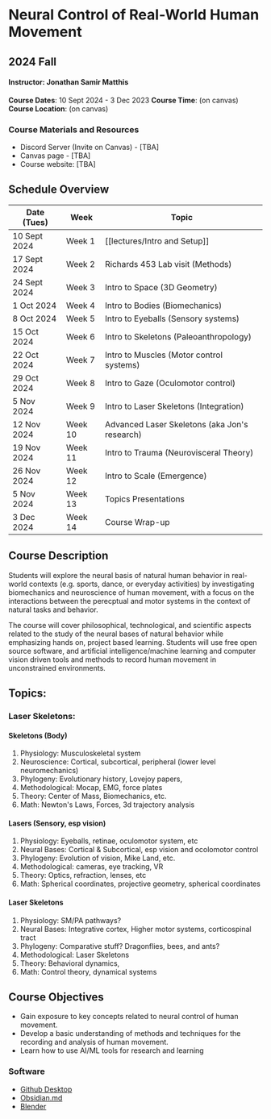 # Neural Control of Real-World Human Movement
## 2024 Fall

#### Instructor: Jonathan Samir Matthis
 **Course Dates**: 10 Sept 2024 - 3 Dec 2023
 **Course Time**: (on canvas)
 **Course Location**: (on canvas)

### Course Materials and Resources
- Discord Server (Invite on Canvas) - [TBA]
- Canvas page - [TBA]
- Course website: [TBA]

## Schedule Overview

| Date (Tues)   | Week    | Topic                                         |
| ------------- | ------- | --------------------------------------------- |
| 10  Sept 2024 | Week 1  | [[lectures/Intro and Setup]]                  |
| 17  Sept 2024 | Week 2  | Richards 453 Lab visit (Methods)              |
| 24  Sept 2024 | Week 3  | Intro to Space (3D Geometry)                  |
| 1  Oct  2024  | Week 4  | Intro to Bodies (Biomechanics)                |
| 8  Oct  2024  | Week 5  | Intro to Eyeballs (Sensory systems)           |
| 15  Oct  2024 | Week 6  | Intro to Skeletons (Paleoanthropology)        |
| 22  Oct  2024 | Week 7  | Intro to Muscles (Motor control systems)      |
| 29  Oct  2024 | Week 8  | Intro to Gaze (Oculomotor control)            |
| 5  Nov  2024  | Week 9  | Intro to Laser Skeletons (Integration)        |
| 12  Nov  2024 | Week 10 | Advanced Laser Skeletons (aka Jon's research) |
| 19  Nov  2024 | Week 11 | Intro to Trauma (Neurovisceral Theory)        |
| 26  Nov  2024 | Week 12 | Intro to Scale (Emergence)                    |
| 5  Nov  2024  | Week 13 | Topics Presentations                          |
| 3  Dec  2024  | Week 14 | Course Wrap-up                                |

## Course Description
Students will explore the neural basis of natural human behavior in real-world contexts (e.g. sports, dance, or everyday activities) by investigating  biomechanics and  neuroscience of human movement, with a focus on the interactions between the perecptual and motor systems in the context of natural tasks and behavior.

 The course will cover philosophical, technological, and scientific aspects related to the study of the neural bases of natural behavior while emphasizing hands on, project based learning. Students will use free open source software, and artificial intelligence/machine learning and computer vision driven tools and methods to record human movement in unconstrained environments.

## Topics: 

### Laser Skeletons: 

####  Skeletons (Body)
 1. Physiology: Musculoskeletal system 
 2. Neuroscience: Cortical, subcortical, peripheral (lower level neuromechanics)
 3. Phylogeny: Evolutionary history, Lovejoy papers, 
 4. Methodological: Mocap, EMG, force plates
 5. Theory:  Center of Mass, Biomechanics,  etc.
 6. Math: Newton's Laws, Forces, 3d trajectory analysis
 
#### Lasers (Sensory, esp vision)
  1. Physiology:  Eyeballs, retinae, oculomotor system, etc
  2. Neural Bases: Cortical & Subcortical, esp vision and ocolomotor control
  3. Phylogeny: Evolution of vision, Mike Land, etc.
  4. Methodological:  cameras, eye tracking, VR
  5. Theory: Optics, refraction, lenses, etc
  6. Math: Spherical coordinates, projective geometry, spherical coordinates

#### Laser Skeletons
1. Physiology: SM/PA pathways? 
2. Neural Bases: Integrative cortex, Higher motor systems, corticospinal tract
 3. Phylogeny: Comparative stuff? Dragonflies, bees, and ants? 
 4. Methodological: Laser Skeletons
 5. Theory: Behavioral dynamics, 
 6. Math: Control theory, dynamical systems  
## Course Objectives
- Gain exposure to key concepts related to neural control of human movement.
- Develop a basic understanding of methods and techniques for the recording and analysis of human movement.
- Learn how to use AI/ML tools for research and learning


### Software
- [Github Desktop](https://github.com/)
- [Obsidian.md](https://obsidian.md/)
- [Blender](https://www.blender.org/)
  


